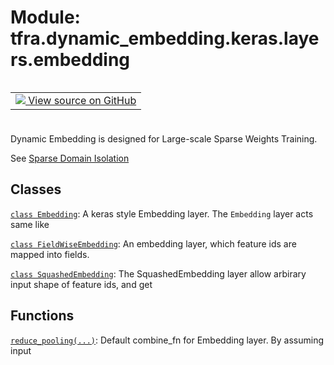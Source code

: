 <div itemscope itemtype="http://developers.google.com/ReferenceObject">
<meta itemprop="name" content="tfra.dynamic_embedding.keras.layers.embedding" />
<meta itemprop="path" content="Stable" />
</div>

# Module: tfra.dynamic_embedding.keras.layers.embedding


<table class="tfo-notebook-buttons tfo-api" align="left">

<td>
  <a target="_blank" href="https://github.com/tensorflow/recommenders-addons/tree/master/tensorflow_recommenders_addons/dynamic_embedding/python/keras/layers/embedding.py">
    <img src="https://www.tensorflow.org/images/GitHub-Mark-32px.png" />
    View source on GitHub
  </a>
</td></table>
<br/>
<br/>
<br/>
<br/>



Dynamic Embedding is designed for Large-scale Sparse Weights Training.

See [Sparse Domain Isolation](https://github.com/tensorflow/community/pull/237)

## Classes

[`class Embedding`](../../../../tfra/dynamic_embedding/keras/layers/BasicEmbedding.md): A keras style Embedding layer. The `Embedding` layer acts same like

[`class FieldWiseEmbedding`](../../../../tfra/dynamic_embedding/keras/layers/FieldWiseEmbedding.md): An embedding layer, which feature ids are mapped into fields.

[`class SquashedEmbedding`](../../../../tfra/dynamic_embedding/keras/layers/SquashedEmbedding.md): The SquashedEmbedding layer allow arbirary input shape of feature ids, and get

## Functions

[`reduce_pooling(...)`](../../../../tfra/dynamic_embedding/keras/layers/embedding/reduce_pooling.md): Default combine_fn for Embedding layer. By assuming input

